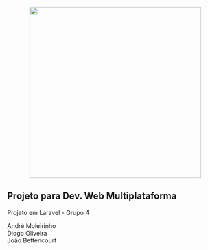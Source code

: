 <p align="center"><a href="https://laravel.com" target="_blank"><img src="https://lh3.googleusercontent.com/proxy/iA4tzf6dsPDGbWWzbTbVtYJp01i3p127nSbBr0N5aFLdU2F7Ics9vrmMP3TmYLQ8iAZ61HdZCdJDho1ecIc6r-1PdlDNY7bxywX_Lw3g7d-qspeqfpX1tzk" width="400"></a></p>

## Projeto para Dev. Web Multiplataforma

Projeto em Laravel - Grupo 4

André Moleirinho <br>
Diogo Oliveira <br>
João Bettencourt

